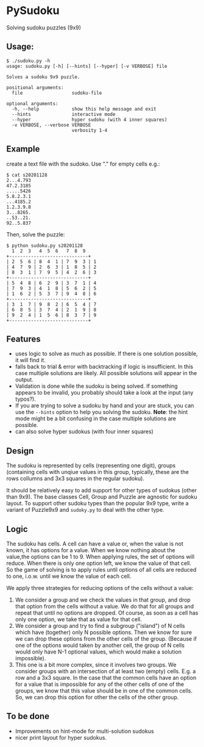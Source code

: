 # PySudoku

Solving sudoku puzzles (9x9)

## Usage:

```
$ ./sudoku.py -h
usage: sudoku.py [-h] [--hints] [--hyper] [-v VERBOSE] file

Solves a sudoku 9x9 puzzle.

positional arguments:
  file                  sudoku-file

optional arguments:
  -h, --help            show this help message and exit
  --hints               interactive mode
  --hyper               hyper sudoku (with 4 inner squares)
  -v VERBOSE, --verbose VERBOSE
                        verbosity 1-4
```

## Example

create a text file with the sudoko. Use "." for empty cells e.g.:

```
$ cat s20201128
2...4.793
47.2.3185
.....5426
5.8.2.3.1
...4185.2
1.2.3.9.8
3...8265.
..53..21.
92..5.837
```

Then, solve the puzzle:

```
$ python sudoku.py s20201128
  1  2  3   4  5  6   7  8  9
+-----------------------------+
| 2  5  6 | 8  4  1 | 7  9  3 | 1
| 4  7  9 | 2  6  3 | 1  8  5 | 2
| 8  3  1 | 7  9  5 | 4  2  6 | 3
+-----------------------------+
| 5  4  8 | 6  2  9 | 3  7  1 | 4
| 7  9  3 | 4  1  8 | 5  6  2 | 5
| 1  6  2 | 5  3  7 | 9  4  8 | 6
+-----------------------------+
| 3  1  7 | 9  8  2 | 6  5  4 | 7
| 6  8  5 | 3  7  4 | 2  1  9 | 8
| 9  2  4 | 1  5  6 | 8  3  7 | 9
+-----------------------------+
```

## Features

- uses logic to solve as much as possible. If there is one solution possible,
  it will find it.
- falls back to trial & error with backtracking if logic is insufficient. In this case multiple solutions are likely. All possible solutions will appear in the output.
- Validation is done while the sudoku is being solved. If something appears
  to be invalid, you probably should take a look at the input (any typos?).
- If you are trying to solve a sudoku by hand and your are stuck, you can use the
  `--hints` option to help you solving the sudoku. **Note**: the hint mode might
  be a bit confusing in the case multiple solutions are possible.
- can also solve hyper sudokus (with four inner squares)

## Design

The sudoku is represented by cells (representing one digit), groups (containing cells with unqiue values in this group, typically, these are the rows collumns and 3x3 squares in the regular sudoku).

It should be relatively easy to add support for other types of sudokus (other than 9x9).
The base classes Cell, Group and Puzzle are agnostic for sudoku layout.
To support other sudoku types than the popular 9x9 type, write a variant
of Puzzle9x9 and `sudoky.py` to deal with the other type.

## Logic

The sudoku has cells. A cell can have a value or, when the value is not known, it has options for a value. When we know nothing about the value,the options can be 1 to 9. When applying rules, the set of options will reduce. When there is only one option left, we know the value of that cell. So the game of solving is to apply rules until options of all cells are reduced to one, i.o.w. until we know the value of each cell.

We apply three strategies for reducing options of the cells without a value:

1. We consider a group and we check the values in that group, and drop that option from the cells without a value. We do that for all groups and repeat that until no options are dropped. Of course, as soon as a cell has only one option, we take that as value for that cell.
2. We consider a group and try to find a subgroup ("island") of N cells which have (together) only N possible options. Then we know for sure we can drop these options from the other cells of the group. (Because if one of the options would taken by another cell, the group of N cells would only have N-1 optional values, which would make a solution impossible).
3. This one is a bit more complex, since it involves two groups. We consider groups with an intersection of at least two (empty) cells. E.g. a row and a 3x3 square. In the case that the common cells have an option for a value that is impossible for any of the other cells of one of the groups, we know that this value should be in one of the common cells. So, we can drop this option for other the cells of the other group.

## To be done

- Improvements on hint-mode for multi-solution sudokus
- nicer print layout for hyper sudokus.
